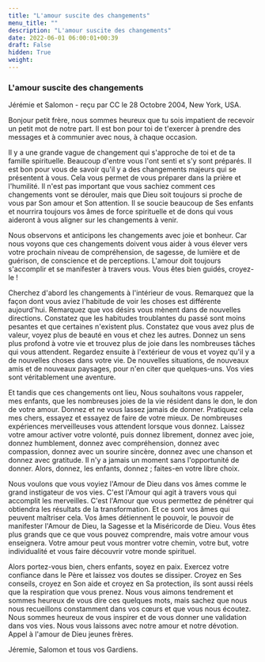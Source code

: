 ```yaml
---
title: "L'amour suscite des changements"
menu_title: ""
description: "L'amour suscite des changements"
date: 2022-06-01 06:00:01+00:39
draft: False
hidden: True
weight:
---
```

### L'amour suscite des changements

Jérémie et Salomon - reçu par CC le 28 Octobre 2004, New York, USA.

Bonjour petit frère, nous sommes heureux que tu sois impatient de recevoir un petit mot de notre part. Il est bon pour toi de t'exercer à prendre des messages et à communier avec nous, à chaque occasion.

Il y a une grande vague de changement qui s'approche de toi et de ta famille spirituelle. Beaucoup d'entre vous l'ont senti et s'y sont préparés. Il est bon pour vous de savoir qu'il y a des changements majeurs qui se présentent à vous. Cela vous permet de vous préparer dans la prière et l'humilité. Il n'est pas important que vous sachiez comment ces changements vont se dérouler, mais que Dieu soit toujours si proche de vous par Son amour et Son attention. Il se soucie beaucoup de Ses enfants et nourrira toujours vos âmes de force spirituelle et de dons qui vous aideront à vous aligner sur les changements à venir.

Nous observons et anticipons les changements avec joie et bonheur. Car nous voyons que ces changements doivent vous aider à vous élever vers votre prochain niveau de compréhension, de sagesse, de lumière et de guérison, de conscience et de perceptions. L'amour doit toujours s'accomplir et se manifester à travers vous. Vous êtes bien guidés, croyez-le !

Cherchez d'abord les changements à l'intérieur de vous. Remarquez que la façon dont vous aviez l'habitude de voir les choses est différente aujourd'hui. Remarquez que vos désirs vous mènent dans de nouvelles directions. Constatez que les habitudes troublantes du passé sont moins pesantes et que certaines n'existent plus. Constatez que vous avez plus de valeur, voyez plus de beauté en vous et chez les autres. Donnez un sens plus profond à votre vie et trouvez plus de joie dans les nombreuses tâches qui vous attendent. Regardez ensuite à l'extérieur de vous et voyez qu'il y a de nouvelles choses dans votre vie. De nouvelles situations, de nouveaux amis et de nouveaux paysages, pour n'en citer que quelques-uns. Vos vies sont véritablement une aventure.

Et tandis que ces changements ont lieu, Nous souhaitons vous rappeler, mes enfants, que les nombreuses joies de la vie résident dans le don, le don de votre amour. Donnez et ne vous lassez jamais de donner. Pratiquez cela mes chers, essayez et essayez de faire de votre mieux. De nombreuses expériences merveilleuses vous attendent lorsque vous donnez. Laissez votre amour activer votre volonté, puis donnez librement, donnez avec joie, donnez humblement, donnez avec compréhension, donnez avec compassion, donnez avec un sourire sincère, donnez avec une chanson et donnez avec gratitude. Il n'y a jamais un moment sans l'opportunité de donner. Alors, donnez, les enfants, donnez ; faites-en votre libre choix.

Nous voulons que vous voyiez l'Amour de Dieu dans vos âmes comme le grand instigateur de vos vies. C'est l'Amour qui agit à travers vous qui accomplit les merveilles. C'est l'Amour que vous permettez de pénétrer qui obtiendra les résultats de la transformation. Et ce sont vos âmes qui peuvent maîtriser cela. Vos âmes détiennent le pouvoir, le pouvoir de manifester l'Amour de Dieu, la Sagesse et la Miséricorde de Dieu. Vous êtes plus grands que ce que vous pouvez comprendre, mais votre amour vous enseignera. Votre amour peut vous montrer votre chemin, votre but, votre individualité et vous faire découvrir votre monde spirituel.

Alors portez-vous bien, chers enfants, soyez en paix. Exercez votre confiance dans le Père et laissez vos doutes se dissiper. Croyez en Ses conseils, croyez en Son aide et croyez en Sa protection, ils sont aussi réels que la respiration que vous prenez. Nous vous aimons tendrement et sommes heureux de vous dire ces quelques mots, mais sachez que nous nous recueillons constamment dans vos cœurs et que vous nous écoutez. Nous sommes heureux de vous inspirer et de vous donner une validation dans vos vies. Nous vous laissons avec notre amour et notre dévotion. Appel à l'amour de Dieu jeunes frères.

Jéremie, Salomon et tous vos Gardiens.
